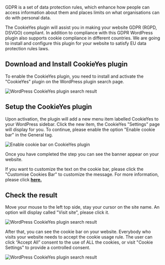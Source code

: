 GDPR is a set of data protection rules, which enhance how people can access information about them and places limits on what organisations can do with personal data.

The CookieYes plugin will assist you in making your website GDPR (RGPD, DSVGO) compliant. In addition to compliance with this GDPR WordPress plugin also supports cookie compliance in different countries. We are going to install and configure this plugin for your website to satisfy EU data protection rules laws.

## Download and Install CookieYes plugin

To enable the CookieYes plugin, you need to install and activate the "CookieYes" plugin on the WordPress plugin search page.

![WordPress CookieYes plugin search result](https://raw.githubusercontent.com/HKSSY/katacoda-scenarios/main/wordpresssecurity/compliant_the_rule_of_gdpr/image/wordpress_cookieyes_search_page.png)

## Setup the CookieYes plugin

Upon activation, the plugin will add a new menu item labelled CookieYes to your WordPress sidebar. Click the new item, the CookieYes "Settings" page will display for you. To continue, please enable the option "Enable cookie bar" in the General tag.

![Enable cookie bar on CookieYes plugin](https://raw.githubusercontent.com/HKSSY/katacoda-scenarios/main/wordpresssecurity/compliant_the_rule_of_gdpr/image/cookieyes_enable.png)

Once you have completed the step you can see the banner appear on your website.

If you want to customize the text on the cookie bar, please click the "Customise Cookies Bar" to customize the message. For more information, please click [**here.**](https://www.cookieyes.com/cookieyes-setup-guide/)

## Check the result

Move your mouse to the left top side, stay your cursor on the site name. An option will display called "Visit site", please click it.

![WordPress CookieYes plugin search result](https://raw.githubusercontent.com/HKSSY/katacoda-scenarios/main/wordpresssecurity/compliant_the_rule_of_gdpr/image/visit_site_button.png)

After that, you can see the cookie bar on your website. Everybody who visits your website needs to accept the cookie usage rule. The user can click “Accept All” consent to the use of ALL the cookies, or visit "Cookie Settings" to provide a controlled consent.

![WordPress CookieYes plugin search result](https://raw.githubusercontent.com/HKSSY/katacoda-scenarios/main/wordpresssecurity/compliant_the_rule_of_gdpr/image/cookieyes_result.png)
